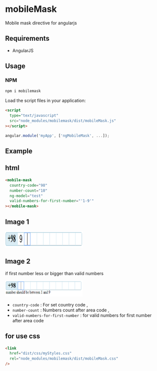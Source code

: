 # mobileMask

Mobile mask directive for angularjs

## Requirements

- AngularJS

## Usage

### NPM

```sh
npm i mobilemask
```

Load the script files in your application:

```html
<script
  type="text/javascript"
  src="node_modules/mobilemask/dist/mobileMask.js"
></script>
```

```javascript
angular.module('myApp', ['ngMobileMask', ...]);
```

## Example

## html

```html
<mobile-mask
  country-code="98"
  number-count="10"
  ng-model="test"
  valid-numbers-for-first-number="'1-9'"
></mobile-mask>
```

## Image 1

<img alt="mask1" src="example/images/mask1.PNG" height="53" width="250" />

## Image 2

if first number less or bigger than valid numbers

<img alt="mask2" src="example/images/mask2.PNG" height="53" width="250" />

- `country-code` : For set country code ,
- `number-count` : Numbers count after area code ,
- `valid-numbers-for-first-number` : for valid numbers for first number after area code

## for use css

```html
<link
  href="dist/css/myStyles.css"
  rel="node_modules/mobilemask/dist/mobileMask.css"
/>
```

